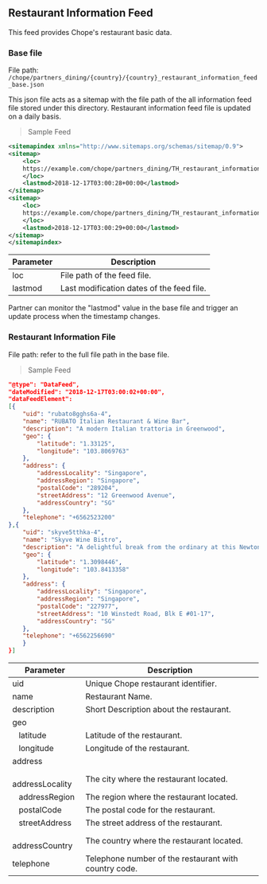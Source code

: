 ## Restaurant Information Feed

This feed provides Chope's restaurant basic data.

### Base file

File path: `/chope/partners_dining/{country}/{country}_restaurant_information_feed_base.json`

This json file acts as a sitemap with the file path of the all information feed file stored under this directory.
Restaurant information feed file is updated on a daily basis.

> Sample Feed

```xml
<sitemapindex xmlns="http://www.sitemaps.org/schemas/sitemap/0.9">
<sitemap>
    <loc>
    https://example.com/chope/partners_dining/TH_restaurant_information_feed_0_500.json
    </loc>
    <lastmod>2018-12-17T03:00:28+00:00</lastmod>
</sitemap>
<sitemap>
    <loc>
    https://example.com/chope/partners_dining/TH_restaurant_information_feed_500_500.json
    </loc>
    <lastmod>2018-12-17T03:00:29+00:00</lastmod>
</sitemap>
</sitemapindex>

```

Parameter | Description
--------- | -----------
loc | File path of the feed file.
lastmod | Last modification dates of the feed file. 

<aside class="notice">Partner can monitor the "lastmod" value in the base file and trigger an update process when the timestamp changes.
</aside>


### Restaurant Information File
File path: refer to the full file path in the base file.

> Sample Feed

```json
"@type": "DataFeed",
"dateModified": "2018-12-17T03:00:02+00:00",
"dataFeedElement": 
[{
    "uid": "rubato8gghs6a-4",
    "name": "RUBATO Italian Restaurant & Wine Bar",
    "description": "A modern Italian trattoria in Greenwood",
    "geo": {
        "latitude": "1.33125",
        "longitude": "103.8069763"
    },
    "address": {
        "addressLocality": "Singapore",
        "addressRegion": "Singapore",
        "postalCode": "289204",
        "streetAddress": "12 Greenwood Avenue",
        "addressCountry": "SG"
    },
    "telephone": "+6562523200"
},{
    "uid": "skyve5tthka-4",
    "name": "Skyve Wine Bistro",
    "description": "A delightful break from the ordinary at this Newton hideout",
    "geo": {
        "latitude": "1.3098446",
        "longitude": "103.8413358"
    },
    "address": {
        "addressLocality": "Singapore",
        "addressRegion": "Singapore",
        "postalCode": "227977",
        "streetAddress": "10 Winstedt Road, Blk E #01-17",
        "addressCountry": "SG"
    },
    "telephone": "+6562256690"
    }
}]
```

Parameter | Description
--------- | -----------
uid | Unique Chope restaurant identifier.
name | Restaurant Name.
description | Short Description about the restaurant.
geo |
&nbsp;&nbsp; latitude | Latitude of the restaurant.
&nbsp;&nbsp; longitude | Longitude of the restaurant.
address |
&nbsp;&nbsp; addressLocality | The city where the restaurant located.
&nbsp;&nbsp; addressRegion | The region where the restaurant located.
&nbsp;&nbsp; postalCode | The postal code for the restaurant.
&nbsp;&nbsp; streetAddress | The street address of the restaurant.
&nbsp;&nbsp; addressCountry | The country where the restaurant located.
telephone | Telephone number of the restaurant with country code.